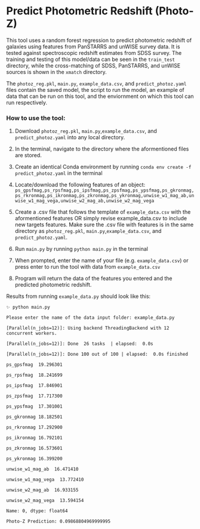
# Predict Photometric Redshift (Photo-Z) 

This tool uses a random forest regression to predict photometric redshift of galaxies using features from PanSTARRS and unWISE survey data. It is tested against spectroscopic redshift estimates from SDSS survey. The training and testing of this model/data can be seen in the `train_test` directory, while the cross-matching of SDSS, PanSTARRS, and unWISE sources is shown in the `xmatch` directory. 

The `photoz_reg.pkl`, `main.py`, `example_data.csv`, and `predict_photoz.yaml` files contain the saved model, the script to run the model, an example of data that can be run on this tool, and the enviornment on which this tool can run respectively. 


### How to use the tool:

1. Download `photoz_reg.pkl`, `main.py`,`example_data.csv`, and `predict_photoz.yaml` into any local directory.

2. In the terminal, navigate to the directory where the aformentioned files are stored.

3. Create an identical Conda environment by running `conda env create -f predict_photoz.yaml` in the terminal

4. Locate/download the following features of an object: `ps_gpsfmag,ps_rpsfmag,ps_ipsfmag,ps_zpsfmag,ps_ypsfmag,ps_gkronmag,ps_rkronmag,ps_ikronmag,ps_zkronmag,ps_ykronmag,unwise_w1_mag_ab,unwise_w1_mag_vega,unwise_w2_mag_ab,unwise_w2_mag_vega`

5. Create a .csv file that follows the template of `example_data.csv` with the aformentioned features OR simply revise example_data.csv to include new targets features. Make sure the .csv file with features is in the same directory as `photoz_reg.pkl`, `main.py`,`example_data.csv`, and `predict_photoz.yaml`. 

6. Run `main.py` by running `python main.py` in the terminal

7. When prompted, enter the name of your file (e.g. `example_data.csv`) or press enter to run the tool with data from `example_data.csv`

8. Program will return the data of the features you entered and the predicted photometric redshift. 
   
Results from running `example_data.py` should look like this:



    ✨ python main.py
    
    Please enter the name of the data input folder: example_data.py
    
    [Parallel(n_jobs=12)]: Using backend ThreadingBackend with 12 concurrent workers.
    
    [Parallel(n_jobs=12)]: Done  26 tasks  | elapsed:  0.0s
    
    [Parallel(n_jobs=12)]: Done 100 out of 100 | elapsed:  0.0s finished
    
    ps_gpsfmag  19.296301
    
    ps_rpsfmag  18.241699
    
    ps_ipsfmag  17.846901
    
    ps_zpsfmag  17.717300
    
    ps_ypsfmag  17.301001
    
    ps_gkronmag 18.182501
    
    ps_rkronmag 17.292900
    
    ps_ikronmag 16.792101
    
    ps_zkronmag 16.573601
    
    ps_ykronmag 16.399200
    
    unwise_w1_mag_ab  16.471410
    
    unwise_w1_mag_vega  13.772410
    
    unwise_w2_mag_ab  16.933155
    
    unwise_w2_mag_vega  13.594154
    
    Name: 0, dtype: float64
    
    Photo-Z Prediction: 0.09868804969999995
